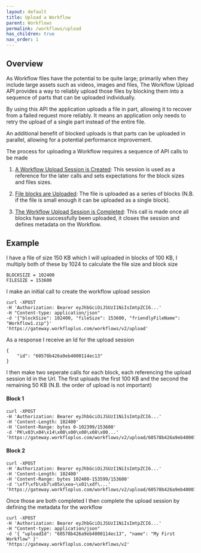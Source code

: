 ```yaml
---
layout: default
title: Upload a Workflow
parent: Workflows
permalink: /workflows/upload
has_children: true
nav_order: 1
---
```


## Overview

As Workflow files have the potential to be quite large; primarily when they include large assets such as videos, images and files,
The Workflow Upload API provides a way to reliably upload those files by blocking them into a sequence of parts that can be uploaded individually.


By using this API the application uploads a file in part, allowing it to recover from a failed request more reliably. It means an application only needs to retry the upload of a single part instead of the entire file.


An additional benefit of blocked uploads is that parts can be uploaded in parallel, allowing for a potential performance improvement.


The process for uploading a Workflow requires a sequence of API calls to be made

1. [A Workflow Upload Session is Created](./create-workflow-upload-session.md): This session is used as a reference for the later calls and sets expectations for the block sizes and files sizes.

2. [File blocks are Uploaded](./workflow-upload-block.md): The file is uploaded as a series of blocks (N.B. if the file is small enough it can be uploaded as a single block).

3. [The Workflow Upload Session is Completed](./finalise-workflow-upload.md): This call is made once all blocks have successfully been uploaded, it closes the session and defines metadata on the Workflow.



## Example

I have a file of size 150 KB which I will uploaded in blocks of 100 KB, I multiply both of these by 1024 to calculate the file size and block size

```
BLOCKSIZE = 102400
FILESIZE = 153600
```


I make an initial call to create the workflow upload session
```curl
curl -XPOST
-H 'Authorization: Bearer eyJhbGciOiJSUzI1NiIsImtpZCI6...'
-H "Content-type: application/json"
-d '{"blockSize": 102400, "fileSize": 153600, "friendlyFileName": "Workflow1.zip"}'
'https://gateway.workfloplus.com/workflows/v2/upload'
```


As a response I receive an Id for the upload session
```
{
    "id": "60578b426a9eb4000114ec13"
}
```


I then make two seperate calls for each block, each referencing the upload session Id in the Url.
The first uploads the first 100 KB and the second the remaining 50 KB (N.B. the order of upload is not important)
#### Block 1 
```curl
curl -XPOST
-H 'Authorization: Bearer eyJhbGciOiJSUzI1NiIsImtpZCI6...'
-H 'Content-Length: 102400'
-H 'Content-Range: bytes 0-102399/153600'
-d 'PK\x03\x04\x14\x00\x00\x00\x08\x00...'
'https://gateway.workfloplus.com/workflows/v2/upload/60578b426a9eb4000114ec13'
```
#### Block 2 
```curl
curl -XPOST
-H 'Authorization: Bearer eyJhbGciOiJSUzI1NiIsImtpZCI6...'
-H 'Content-Length: 102400'
-H 'Content-Range: bytes 102400-153599/153600'
-d '\xf7\xfb\xb7\x05x\xea~\x01\xdf\...'
'https://gateway.workfloplus.com/workflows/v2/upload/60578b426a9eb4000114ec13'
```


Once those are both completed I then complete the upload session by defining the metadata for the workflow
```curl
curl -XPOST
-H 'Authorization: Bearer eyJhbGciOiJSUzI1NiIsImtpZCI6...'
-H "Content-type: application/json"
-d '{ "uploadId": "60578b426a9eb4000114ec13", "name": "My First Workflow" }'
'https://gateway.workfloplus.com/workflows/v2'
```